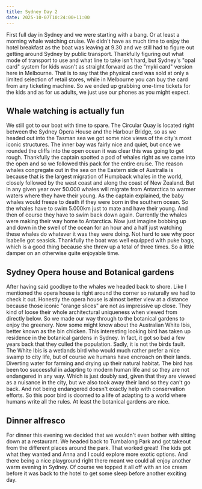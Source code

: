```yaml
---
title: Sydney Day 2
date: 2025-10-07T10:24:00+11:00
---
```

First full day in Sydney and we were starting with a bang. Or at least a morning whale watching cruise. We didn't have as much time to enjoy the hotel breakfast as the boat was leaving at 9.30 and we still had to figure out getting around Sydney by public transport. Thankfully figuring out what mode of transport to use and what line to take isn't hard, but Sydney's "opal card" system for kids wasn't as straight forward as the "myki card" version here in Melbourne. That is to say that the physical card was sold at only a limited selection of retail stores, while in Melbourne you can buy the card from any ticketing machine. So we ended up grabbing one-time tickets for the kids and as for us adults, we just use our phones as you might expect.

## Whale watching is actually fun

We still got to our boat with time to spare. The Circular Quay is located right between the Sydney Opera House and the Harbour Bridge, so as we headed out into the Tasman sea we got some nice views of the city's most iconic structures. The inner bay was fairly nice and quiet, but once we rounded the cliffs into the open ocean it was clear this was going to get rough. Thankfully the captain spotted a pod of whales right as we came into the open and so we followed this pack for the entire cruise. The reason whales congregate out in the sea on the Eastern side of Australia is because that is the largest migration of Humpback whales in the world, closely followed by the west coast and along the coast of New Zealand. But in any given year over 50.000 whales will migrate from Antarctica to warmer waters where they have their young. As the captain explained, the baby whales would freeze to death if they were born in the southern ocean. So the whales have to swim 5.000km just to mate and have their young. And then of course they have to swim back down again. Currently the whales were making their way home to Antarctica. Now just imagine bobbing up and down in the swell of the ocean for an hour and a half just watching these whales do whatever it was they were doing. Not hard to see why poor Isabelle got seasick. Thankfully the boat was well equipped with puke bags, which is a good thing because she threw up a total of three times. So a little damper on an otherwise quite enjoyable time.

## Sydney Opera house and Botanical gardens

After having said goodbye to the whales we headed back to shore. Like I mentioned the opera house is right around the corner so naturally we had to check it out. Honestly the opera house is almost better view at a distance because those iconic "orange slices" are not as impressive up close. They kind of loose their whole architectural uniqueness when viewed from directly below. So we made our way through to the botanical gardens to enjoy the greenery. Now some might know about the Australian White Ibis, better known as the bin chicken. This interesting looking bird has taken up residence in the botanical gardens in Sydney. In fact, it got so bad a few years back that they culled the population. Sadly, it is not the birds fault. The White Ibis is a wetlands bird who would much rather prefer a nice swamp to city life, but of course we humans have encroach on their lands. Diverting water for farming and drying up their natural habitat. The bird has been too successful in adapting to modern human life and so they are not endangered in any way. Which is just doubly sad, given that they are viewed as a nuisance in the city, but we also took away their land so they can't go back. And not being endangered doesn't exactly help with conservation efforts. So this poor bird is doomed to a life of adapting to a world where humans write all the rules. At least the botanical gardens are nice.

## Dinner alfresco  

For dinner this evening we decided that we wouldn't even bother with sitting down at a restaurant. We headed back to Tumbalong Park and got takeout from the different places around the park. That worked great! The kids got what they wanted and Anna and I could explore more exotic options. And there being a nice playground right there meant we could all enjoy another warm evening in Sydney. Of course we topped it all off with an ice cream before it was back to the hotel to get some sleep before another exciting day.
